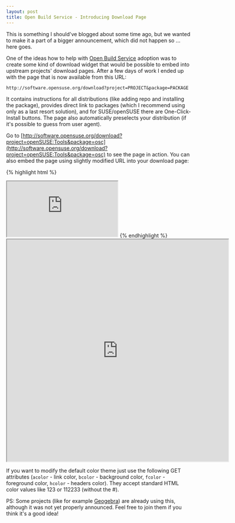 ```yaml
---
layout: post
title: Open Build Service - Introducing Download Page
---
```


This is something I should've blogged about some time ago, but we wanted to make it a part of a bigger announcement, which did not happen so ... here goes.

One of the ideas how to help with [Open Build Service](http://openbuildservice.org/) adoption was to create some kind of download widget that would be possible to embed into upstream projects' download pages. After a few days of work I ended up with the page that is now available from this URL:

`http://software.opensuse.org/download?project=PROJECT&package=PACKAGE`

It contains instructions for all distributions (like adding repo and installing the package), provides direct link to packages (which I recommend using only as a last resort solution), and for SUSE/openSUSE there are One-Click-Install buttons. The page also automatically preselects your distribution (if it's possible to guess from user agent).

Go to [http://software.opensuse.org/download?project=openSUSE:Tools&package=osc](http://software.opensuse.org/download?project=openSUSE:Tools&package=osc) to see the page in action. You can also embed the page using slightly modified URL into your download page:

{% highlight html %}
<iframe src="http://software.opensuse.org/download/iframe?project=openSUSE:Tools&package=osc"></iframe>
{% endhighlight %}

<iframe width="600" height="600" src="http://software.opensuse.org/download/iframe?project=openSUSE:Tools&package=osc"></iframe>

If you want to modify the default color theme just use the following GET attributes (`acolor` - link color, `bcolor` - background color, `fcolor` - foreground color, `hcolor` - headers color). They accept standard HTML color values like 123 or 112233 (without the #).

PS: Some projects (like for example [Geogebra](http://www.geogebra.org/cms/en/installers)) are already using this, although it was not yet properly announced. Feel free to join them if you think it's a good idea!
